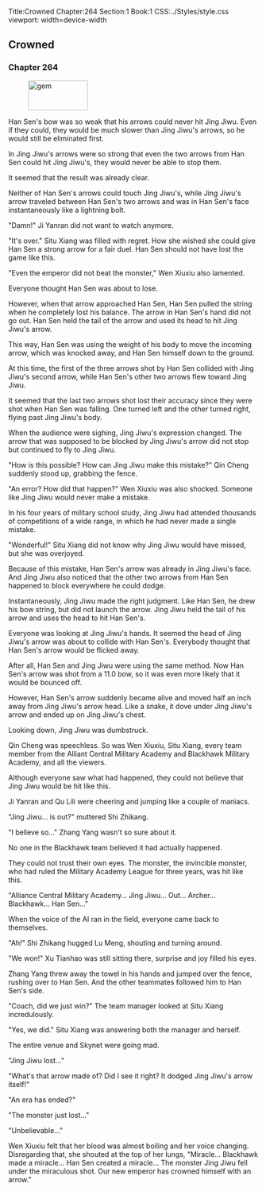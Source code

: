Title:Crowned 
Chapter:264 
Section:1 
Book:1 
CSS:../Styles/style.css 
viewport: width=device-width
  
## Crowned
### Chapter 264 
<figure>
	<img src="../Images/gem.gif" alt="gem" id="gem" width="120" height="60" />
</figure>
  

  
  Han Sen's bow was so weak that his arrows could never hit Jing Jiwu. Even if they could, they would be much slower than Jing Jiwu's arrows, so he would still be eliminated first.

In Jing Jiwu's arrows were so strong that even the two arrows from Han Sen could hit Jing Jiwu's, they would never be able to stop them.

It seemed that the result was already clear.

Neither of Han Sen's arrows could touch Jing Jiwu's, while Jing Jiwu's arrow traveled between Han Sen's two arrows and was in Han Sen's face instantaneously like a lightning bolt.

"Damn!" Ji Yanran did not want to watch anymore.

"It's over." Situ Xiang was filled with regret. How she wished she could give Han Sen a strong arrow for a fair duel. Han Sen should not have lost the game like this.

"Even the emperor did not beat the monster," Wen Xiuxiu also lamented.

Everyone thought Han Sen was about to lose.

However, when that arrow approached Han Sen, Han Sen pulled the string when he completely lost his balance. The arrow in Han Sen's hand did not go out. Han Sen held the tail of the arrow and used its head to hit Jing Jiwu's arrow.

This way, Han Sen was using the weight of his body to move the incoming arrow, which was knocked away, and Han Sen himself down to the ground.

At this time, the first of the three arrows shot by Han Sen collided with Jing Jiwu's second arrow, while Han Sen's other two arrows flew toward Jing Jiwu.

It seemed that the last two arrows shot lost their accuracy since they were shot when Han Sen was falling. One turned left and the other turned right, flying past Jing Jiwu's body.

When the audience were sighing, Jing Jiwu's expression changed. The arrow that was supposed to be blocked by Jing Jiwu's arrow did not stop but continued to fly to Jing Jiwu.

"How is this possible? How can Jing Jiwu make this mistake?" Qin Cheng suddenly stood up, grabbing the fence.

"An error? How did that happen?" Wen Xiuxiu was also shocked. Someone like Jing Jiwu would never make a mistake.

In his four years of military school study, Jing Jiwu had attended thousands of competitions of a wide range, in which he had never made a single mistake.

"Wonderful!" Situ Xiang did not know why Jing Jiwu would have missed, but she was overjoyed.

Because of this mistake, Han Sen's arrow was already in Jing Jiwu's face. And Jing Jiwu also noticed that the other two arrows from Han Sen happened to block everywhere he could dodge.

Instantaneously, Jing Jiwu made the right judgment. Like Han Sen, he drew his bow string, but did not launch the arrow. Jing Jiwu held the tail of his arrow and uses the head to hit Han Sen's.

Everyone was looking at Jing Jiwu's hands. It seemed the head of Jing Jiwu's arrow was about to collide with Han Sen's. Everybody thought that Han Sen's arrow would be flicked away.

After all, Han Sen and Jing Jiwu were using the same method. Now Han Sen's arrow was shot from a 11.0 bow, so it was even more likely that it would be bounced off.

However, Han Sen's arrow suddenly became alive and moved half an inch away from Jing Jiwu's arrow head. Like a snake, it dove under Jing Jiwu's arrow and ended up on Jing Jiwu's chest.

Looking down, Jing Jiwu was dumbstruck.

Qin Cheng was speechless. So was Wen Xiuxiu, Situ Xiang, every team member from the Alliant Central Military Academy and Blackhawk Military Academy, and all the viewers.

Although everyone saw what had happened, they could not believe that Jing Jiwu would be hit like this.

Ji Yanran and Qu Lili were cheering and jumping like a couple of maniacs.

"Jing Jiwu… is out?" muttered Shi Zhikang.

"I believe so…" Zhang Yang wasn't so sure about it.

No one in the Blackhawk team believed it had actually happened.

They could not trust their own eyes. The monster, the invincible monster, who had ruled the Military Academy League for three years, was hit like this.

"Alliance Central Military Academy… Jing Jiwu… Out… Archer… Blackhawk… Han Sen…"

When the voice of the AI ran in the field, everyone came back to themselves.

"Ah!" Shi Zhikang hugged Lu Meng, shouting and turning around.

"We won!" Xu Tianhao was still sitting there, surprise and joy filled his eyes.

Zhang Yang threw away the towel in his hands and jumped over the fence, rushing over to Han Sen. And the other teammates followed him to Han Sen's side.

"Coach, did we just win?" The team manager looked at Situ Xiang incredulously.

"Yes, we did." Situ Xiang was answering both the manager and herself.

The entire venue and Skynet were going mad.

"Jing Jiwu lost…"

"What's that arrow made of? Did I see it right? It dodged Jing Jiwu's arrow itself!"

"An era has ended?"

"The monster just lost…"

"Unbelievable…"

Wen Xiuxiu felt that her blood was almost boiling and her voice changing. Disregarding that, she shouted at the top of her lungs, "Miracle… Blackhawk made a miracle… Han Sen created a miracle… The monster Jing Jiwu fell under the miraculous shot. Our new emperor has crowned himself with an arrow."
